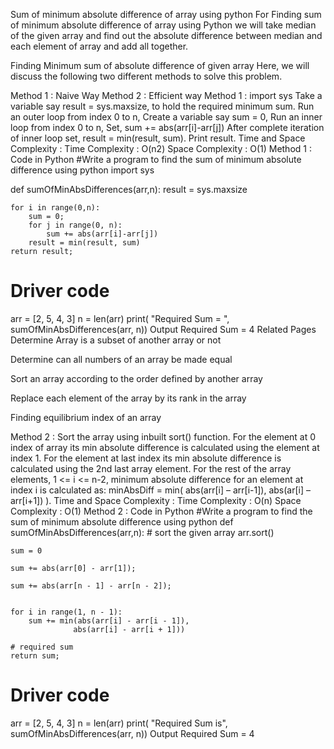 Sum of minimum absolute difference of array using python
For Finding sum of minimum absolute difference of array using Python we will take median of the given array and find out the absolute difference between median and each element of array and add all together.

Finding Minimum sum of absolute difference of given array
Here, we will discuss the following two different methods to solve this problem.

Method 1 : Naive Way
Method 2 : Efficient way
Method 1 :
import sys
Take a variable say result = sys.maxsize, to hold the required minimum sum.
Run an outer loop from index 0 to n,
Create a variable say sum = 0,
Run an inner loop from index 0 to n,
Set, sum += abs(arr[i]-arr[j])
After complete iteration of inner loop set,
result = min(result, sum).
Print result.
Time and Space Complexity :
Time Complexity : O(n2)
Space Complexity : O(1)
Method 1 : Code in Python
#Write a program to find the sum of minimum absolute difference using python
import sys

def sumOfMinAbsDifferences(arr,n):
    result = sys.maxsize
    
    for i in range(0,n):
        sum = 0;
        for j in range(0, n):
            sum += abs(arr[i]-arr[j])
        result = min(result, sum)
    return result;
         
 
# Driver code
arr = [2, 5, 4, 3]
n = len(arr)
print( "Required Sum = ", sumOfMinAbsDifferences(arr, n))
Output
Required Sum = 4
Related Pages
Determine Array is a subset of another array or not

Determine can all numbers of an array be made equal

Sort an array according to the order defined by another array 

Replace each element of the array by its rank in the array

Finding equilibrium index of an array

Method 2 :
Sort the array using inbuilt sort() function.
For the element at 0 index of array its min absolute difference is calculated using the element at index 1.
For the element at last index its min absolute difference is calculated using the 2nd last array element.
For the rest of the array elements, 1 <= i <= n-2, minimum absolute difference for an element at index i is calculated as: minAbsDiff = min( abs(arr[i] – arr[i-1]), abs(ar[i] – arr[i+1]) ).
Time and Space Complexity :
Time Complexity : O(n)
Space Complexity : O(1)
Method 2 : Code in Python
#Write a program to find the sum of minimum absolute difference using python
def sumOfMinAbsDifferences(arr,n):
    # sort the given array
    arr.sort()
    
    sum = 0
         
    sum += abs(arr[0] - arr[1]);
         
    sum += abs(arr[n - 1] - arr[n - 2]);
         
    
    for i in range(1, n - 1):
        sum += min(abs(arr[i] - arr[i - 1]),
                  abs(arr[i] - arr[i + 1]))
             
    # required sum
    return sum;
         
 
# Driver code
arr = [2, 5, 4, 3]
n = len(arr)
print( "Required Sum is", sumOfMinAbsDifferences(arr, n))
Output
Required Sum = 4
